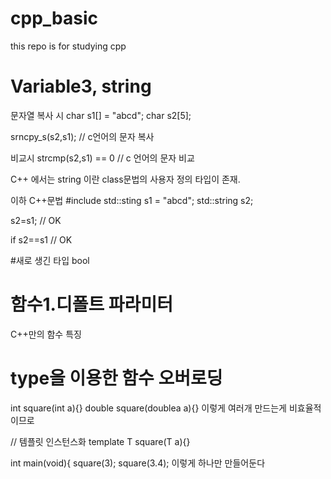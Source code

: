 # cpp_basic
this repo is for studying cpp


# Variable3, string
문자열 복사 시 
char s1[] = "abcd";
char s2[5];

srncpy_s(s2,s1); // c언어의  문자 복사 

비교시 
strcmp(s2,s1) == 0 // c 언어의 문자 비교

C++ 에서는 string 이란 class문법의 사용자 정의 타입이 존재.

이하 C++문법
#include <string>
std::sting s1 = "abcd";
std::string s2;

s2=s1; // OK

if s2==s1 // OK

#새로 생긴 타입
bool

# 함수1.디폴트 파라미터
C++만의 함수 특징

# type을 이용한 함수 오버로딩
int square(int a){}
double square(doublea a){}
이렇게 여러개 만드는게 비효율적이므로 

// 템플릿 인스턴스화
template<typename T>
T square(T a){}

int main(void){
square<int>(3);
square<double>(3.4);
이렇게 하나만 만들어둔다  

